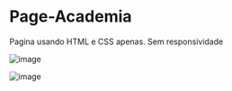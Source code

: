 # Page-Academia
Pagina usando HTML e CSS apenas. Sem responsividade

![image](https://user-images.githubusercontent.com/94180941/170134250-dda093ba-23c5-40b7-9cbd-ce30e8dc21a5.png)


![image](https://user-images.githubusercontent.com/94180941/170134461-18192599-39b3-46e3-8091-7145ff46ac34.png)
